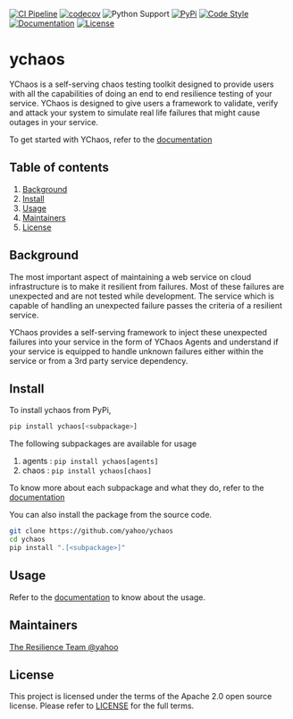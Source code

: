 
<!-- TODO Add other badges (codecov, chat, etc.) -->
[![CI Pipeline](https://cd.screwdriver.cd/pipelines/7419/badge)](https://cd.screwdriver.cd/pipelines/7419/)
[![codecov](https://codecov.io/gh/yahoo/ychaos/branch/main/graph/badge.svg?token=UA7QNZ6QOQ)](https://codecov.io/gh/yahoo/ychaos)
![Python Support](https://img.shields.io/pypi/pyversions/ychaos)
[![PyPi](https://img.shields.io/pypi/status/ychaos)](https://pypi.org/project/ychaos/)
[![Code Style](https://img.shields.io/badge/codestyle-black-black)](https://black.readthedocs.io/en/stable/index.html)
[![Documentation](https://img.shields.io/badge/Documentation-latest-blue)](https://yahoo.github.io/ychaos)
[![License](https://img.shields.io/github/license/yahoo/ychaos)](https://github.com/yahoo/ychaos/blob/main/LICENSE)

# ychaos

YChaos is a self-serving chaos testing toolkit designed to
provide users with all the capabilities of doing an end to end resilience
testing of your service. YChaos is designed to give users a framework
to validate, verify and attack your system to simulate real life
failures that might cause outages in your service.

To get started with YChaos, refer to the [documentation](https://yahoo.github.io/ychaos)

## Table of contents

1. [Background](#background)
1. [Install](#install)
1. [Usage](#usage)
1. [Maintainers](#maintainers)
1. [License](#license)

## Background

The most important aspect of maintaining a web service on cloud
infrastructure is to make it resilient from failures. Most of
these failures are unexpected and are not tested while development.
The service which is capable of handling an unexpected failure passes the
criteria of a resilient service.

YChaos provides a self-serving framework to inject these unexpected failures
into your service in the form of YChaos Agents and understand if your service
is equipped to handle unknown failures either within the service
or from a 3rd party service dependency.

## Install

To install ychaos from PyPi,

```bash
pip install ychaos[<subpackage>]
```

The following subpackages are available for usage
1. agents : `pip install ychaos[agents]`
2. chaos : `pip install ychaos[chaos]`

To know more about each subpackage and what they do, refer to the [documentation](https://yahoo.github.io/ychaos)

You can also install the package from the source code.

```bash
git clone https://github.com/yahoo/ychaos
cd ychaos
pip install ".[<subpackage>]"
```

## Usage

Refer to the [documentation](https://yahoo.github.io/) to know about the usage.

## Maintainers

[The Resilience Team @yahoo](mailto://ychaos-dev@verizonmedia.com)

## License

This project is licensed under the terms of the Apache 2.0 open source license. 
Please refer to [LICENSE](https://github.com/yahoo/ychaos/blob/main/LICENSE) for the full terms.
